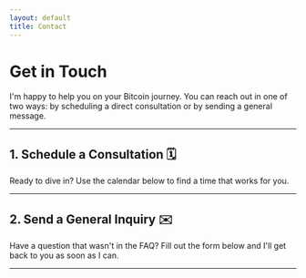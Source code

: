 ```yaml
---
layout: default
title: Contact
---
```


# Get in Touch

I'm happy to help you on your Bitcoin journey. You can reach out in one of two ways: by scheduling a direct consultation or by sending a general message.

---

## 1. Schedule a Consultation 🗓️

Ready to dive in? Use the calendar below to find a time that works for you.

<!-- Calendly inline widget begin -->
<!-- <div class="calendly-inline-widget" data-url="https://calendly.com/yaron-e-white" style="min-width:320px;height:700px;"></div> -->
<!-- <script type="text/javascript" src="https://assets.calendly.com/assets/external/widget.js" async></script> -->
<!-- Calendly inline widget end -->
---

## 2. Send a General Inquiry ✉️

Have a question that wasn't in the FAQ? Fill out the form below and I'll get back to you as soon as I can.
<!-- 
<form
  action="https://formspree.io/f/mjkejlap"
  method="POST"
>
  <label>
    Your email:
    <input type="email" name="email">
  </label>
  <label>
    Your message:
    <textarea name="message"></textarea>
  </label>
  <button type="submit">Send</button>
</form> 
-->
---
